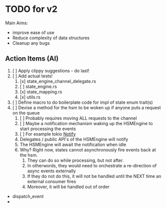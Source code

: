 # TODO for v2

Main Aims:

* improve ease of use
* Reduce complexity of data structures
* Cleanup any bugs

## Action Items (AI)

1. [ ] Apply clippy suggestions - do last!
2. [ ] Add actual tests!
   1. [x] state_engine_channel_delegate.rs
   2. [ ] state_engine.rs
   3. [x] state_mapping.rs
   4. [x] utils.rs
3. [ ] Define macro to do boilerplate code for impl of state enum trait(s)
4. [ ] Devise a method for the hsm to be woken up if anyone puts a request on the queue
   1. [ ] Probably requires moving ALL requests to the channel
   2. [ ] Maybe a notification mechanism waking up the HSMEngine to start processing the events
   3. [ ] For example tokio [Notify](https://docs.rs/tokio/latest/tokio/sync/struct.Notify.html)
   4. Delegates / public API's of the HSMEngine will notify
   5. The HSMEngine will await the notification when idle
   6. Why? Right now, states cannot asynchronously fire events back at the hsm.
      1. They can do so while processing, but not after.
      2. In otherwords, they would need to orchestrate a re-direction of async events externally
      3. If they do not do this, it will not be handled until the NEXT time an external consumer fires
      4. Moreover, it will be handled out of order


* dispatch_event
* 